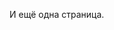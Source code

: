 И ещё одна страница.

<div id="fb-root"></div>
<script>(function(d, s, id) {
    var js, fjs = d.getElementsByTagName(s)[0];
    if (d.getElementById(id)) return;
    js = d.createElement(s); js.id = id;
    js.src = "//connect.facebook.net/ru_RU/all.js#xfbml=1&appId=400424936721386";
    fjs.parentNode.insertBefore(js, fjs);
}(document, 'script', 'facebook-jssdk'));</script>

<div class="fb-comments" data-href="http://kastaneda.kiev.ua" data-width="800" data-num-posts="50"></div>
